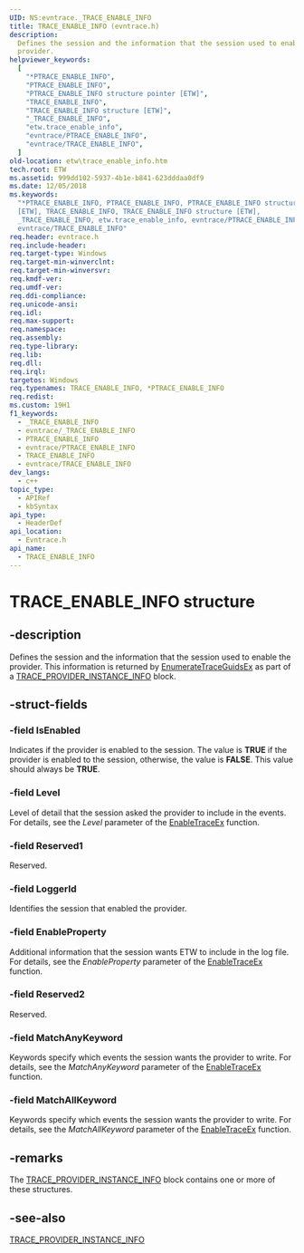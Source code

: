 ```yaml
---
UID: NS:evntrace._TRACE_ENABLE_INFO
title: TRACE_ENABLE_INFO (evntrace.h)
description:
  Defines the session and the information that the session used to enable the
  provider.
helpviewer_keywords:
  [
    "*PTRACE_ENABLE_INFO",
    "PTRACE_ENABLE_INFO",
    "PTRACE_ENABLE_INFO structure pointer [ETW]",
    "TRACE_ENABLE_INFO",
    "TRACE_ENABLE_INFO structure [ETW]",
    "_TRACE_ENABLE_INFO",
    "etw.trace_enable_info",
    "evntrace/PTRACE_ENABLE_INFO",
    "evntrace/TRACE_ENABLE_INFO",
  ]
old-location: etw\trace_enable_info.htm
tech.root: ETW
ms.assetid: 999dd102-5937-4b1e-b841-623dddaa0df9
ms.date: 12/05/2018
ms.keywords:
  "*PTRACE_ENABLE_INFO, PTRACE_ENABLE_INFO, PTRACE_ENABLE_INFO structure pointer
  [ETW], TRACE_ENABLE_INFO, TRACE_ENABLE_INFO structure [ETW],
  _TRACE_ENABLE_INFO, etw.trace_enable_info, evntrace/PTRACE_ENABLE_INFO,
  evntrace/TRACE_ENABLE_INFO"
req.header: evntrace.h
req.include-header:
req.target-type: Windows
req.target-min-winverclnt:
req.target-min-winversvr:
req.kmdf-ver:
req.umdf-ver:
req.ddi-compliance:
req.unicode-ansi:
req.idl:
req.max-support:
req.namespace:
req.assembly:
req.type-library:
req.lib:
req.dll:
req.irql:
targetos: Windows
req.typenames: TRACE_ENABLE_INFO, *PTRACE_ENABLE_INFO
req.redist:
ms.custom: 19H1
f1_keywords:
  - _TRACE_ENABLE_INFO
  - evntrace/_TRACE_ENABLE_INFO
  - PTRACE_ENABLE_INFO
  - evntrace/PTRACE_ENABLE_INFO
  - TRACE_ENABLE_INFO
  - evntrace/TRACE_ENABLE_INFO
dev_langs:
  - c++
topic_type:
  - APIRef
  - kbSyntax
api_type:
  - HeaderDef
api_location:
  - Evntrace.h
api_name:
  - TRACE_ENABLE_INFO
---
```


# TRACE_ENABLE_INFO structure

## -description

Defines the session and the information that the session used to enable the
provider. This information is returned by
[EnumerateTraceGuidsEx](/windows/win32/api/evntrace/nf-evntrace-enumeratetraceguidsex)
as part of a
[TRACE_PROVIDER_INSTANCE_INFO](/windows/win32/api/evntrace/ns-evntrace-trace_provider_instance_info)
block.

## -struct-fields

### -field IsEnabled

Indicates if the provider is enabled to the session. The value is **TRUE** if
the provider is enabled to the session, otherwise, the value is **FALSE**. This
value should always be **TRUE**.

### -field Level

Level of detail that the session asked the provider to include in the events.
For details, see the _Level_ parameter of the
[EnableTraceEx](/windows/desktop/ETW/enabletraceex-func) function.

### -field Reserved1

Reserved.

### -field LoggerId

Identifies the session that enabled the provider.

### -field EnableProperty

Additional information that the session wants ETW to include in the log file.
For details, see the _EnableProperty_ parameter of the
[EnableTraceEx](/windows/desktop/ETW/enabletraceex-func) function.

### -field Reserved2

Reserved.

### -field MatchAnyKeyword

Keywords specify which events the session wants the provider to write. For
details, see the _MatchAnyKeyword_ parameter of the
[EnableTraceEx](/windows/desktop/ETW/enabletraceex-func) function.

### -field MatchAllKeyword

Keywords specify which events the session wants the provider to write. For
details, see the _MatchAllKeyword_ parameter of the
[EnableTraceEx](/windows/desktop/ETW/enabletraceex-func) function.

## -remarks

The
[TRACE_PROVIDER_INSTANCE_INFO](/windows/win32/api/evntrace/ns-evntrace-trace_provider_instance_info)
block contains one or more of these structures.

## -see-also

[TRACE_PROVIDER_INSTANCE_INFO](/windows/win32/api/evntrace/ns-evntrace-trace_provider_instance_info)
